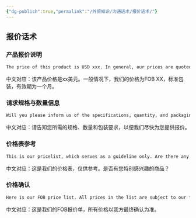 ```yaml
---
{"dg-publish":true,"permalink":"/外贸知识/沟通话术/报价话术/"}
---
```


## 报价话术

### 产品报价说明
 
```markdown
The price of this product is USD xxx. In general, our prices are quoted on an FOB XX basis, with standard packaging, and are valid for one month only.
```  

中文对应：该产品价格是xx美元。一般情况下，我们的价格为FOB XX，标准包装，有效期为一个月。  

### 请求规格与数量信息
 
```markdown
Will you please inform us of the specifications, quantity, and packaging requirements you desire, so that we can prepare an offer as soon as possible?
```  

中文对应：请告知您所需的规格、数量和包装要求，以便我们尽快为您提供报价。  

### 价格表参考
 
```markdown
This is our pricelist, which serves as a guideline only. Are there any items that you are particularly interested in?
```  

中文对应：这是我们的价格表，仅供参考。是否有您特别感兴趣的商品？  

### 价格确认
 
```markdown
Here is our FOB price list. All prices in the list are subject to our final confirmation.
```  

中文对应：这是我们的FOB报价单，所有价格以我方最终确认为准。